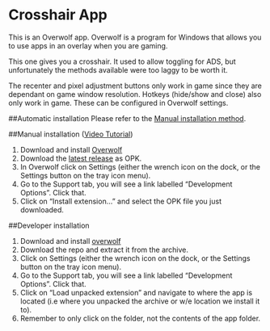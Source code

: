 # Crosshair App

This is an Overwolf app. Overwolf is a program for Windows that allows you to use apps in an overlay when you are gaming.

This one gives you a crosshair. It used to allow toggling for ADS, but unfortunately the 
methods available were too laggy to be worth it.

The recenter and pixel adjustment buttons only work in game since they are dependant on game window resolution.
Hotkeys (hide/show and close) also only work in game. These can be configured in Overwolf settings.

##Automatic installation
Please refer to the <a href="#manual-installation">Manual installation method</a>.

##Manual installation ([Video Tutorial](https://www.youtube.com/watch?v=R4sXL7LYiqM))
1. Download  and install [Overwolf](http://overwolf.com)
2. Download the [latest release](https://github.com/OverwolfApps/OW-crosshair/releases/latest) as OPK.
3. In Overwolf click on Settings (either the wrench icon on the dock, or the Settings button on the tray icon menu).
4. Go to the Support tab, you will see a link labelled “Development Options”. Click that.
5. Click on “Install extension...” and select the OPK file you just downloaded.

##Developer installation
1. Download  and install [overwolf](http://overwolf.com)
2. Download the repo and extract it from the archive.
3. Click on Settings (either the wrench icon on the dock, or the Settings button on the tray icon menu).
4. Go to the Support tab, you will see a link labelled “Development Options”. Click that.
5. Click on “Load unpacked extension” and navigate to where the app is located (i.e where you unpacked the archive or w/e location we install it to).
6. Remember to only click on the folder, not the contents of the app folder.
